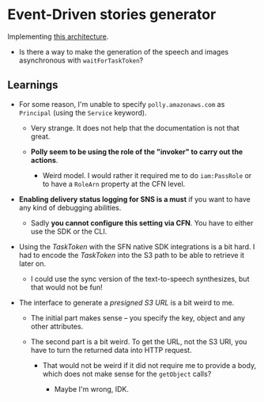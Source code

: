 # Event-Driven stories generator

Implementing [this architecture](https://serverlessland.com/blog/implementing-an-event-driven-serverless-story-generation-application-with-chatgpt-and-dall-e--aws-compute-blog).

- Is there a way to make the generation of the speech and images asynchronous with `waitForTaskToken`?

## Learnings

- For some reason, I'm unable to specify `polly.amazonaws.com` as `Principal` (using the `Service` keyword).

  - Very strange. It does not help that the documentation is not that great.

  - **Polly seem to be using the role of the "invoker" to carry out the actions**.

    - Weird model. I would rather it required me to do `iam:PassRole` or to have a `RoleArn` property at the CFN level.

- **Enabling delivery status logging for SNS is a must** if you want to have any kind of debugging abilities.

  - Sadly **you cannot configure this setting via CFN**. You have to either use the SDK or the CLI.

- Using the _TaskToken_ with the SFN native SDK integrations is a bit hard. I had to encode the _TaskToken_ into the S3 path to be able to retrieve it later on.

  - I could use the sync version of the text-to-speech synthesizes, but that would not be fun!

- The interface to generate a _presigned S3 URL_ is a bit weird to me.

  - The initial part makes sense – you specify the key, object and any other attributes.

  - The second part is a bit weird. To get the URL, not the S3 URI, you have to turn the returned data into HTTP request.

    - That would not be weird if it did not require me to provide a body, which does not make sense for the `getObject` calls?

      - Maybe I'm wrong, IDK.
